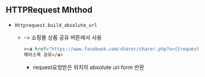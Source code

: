 ## HTTPRequest Mhthod

- ```
  Httprequest.build_absolute_url
  ```

  - -> 쇼핑몰 상품 공유 버튼에서 사용

    ```html
    ><a href="https://www.facebook.com/sharer/sharer.php?u={{request.build_absolute_uri}}">
    페이스북 공유</a>
    ```

    - request요청받은 위치의 absolute uri form 반환